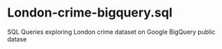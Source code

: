 # London-crime-bigquery.sql
SQL Queries exploring London crime dataset on Google BigQuery public datase
